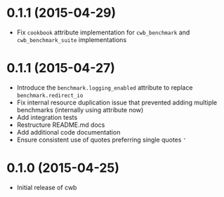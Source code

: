# 0.1.1 (2015-04-29)

* Fix `cookbook` attribute implementation for `cwb_benchmark` and `cwb_benchmark_suite` implementations

# 0.1.1 (2015-04-27)

* Introduce the `benchmark.logging_enabled` attribute to replace `benchmark.redirect_io`
* Fix internal resource duplication issue that prevented adding multiple benchmarks (internally using attribute now)
* Add integration tests
* Restructure README.md docs
* Add additional code documentation
* Ensure consistent use of quotes preferring single quotes `'`

# 0.1.0 (2015-04-25)

* Initial release of cwb
